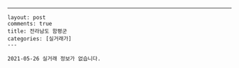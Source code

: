 ---
    layout: post
    comments: true
    title: 전라남도 함평군
    categories: [실거래가]
    ---

    2021-05-26 실거래 정보가 없습니다.

    
